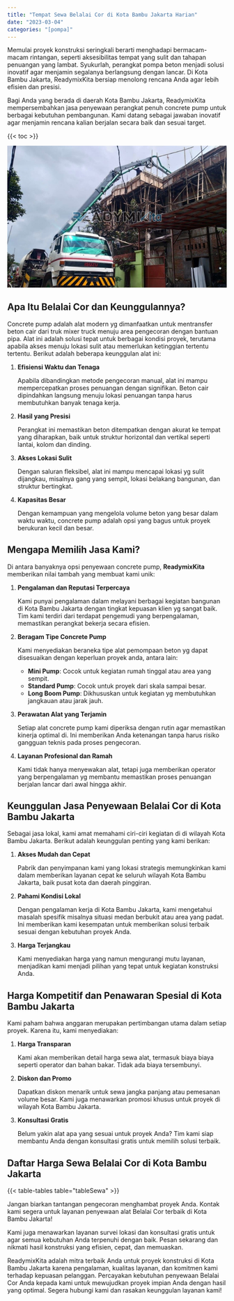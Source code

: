 ```yaml
---
title: "Tempat Sewa Belalai Cor di Kota Bambu Jakarta Harian"
date: "2023-03-04"
categories: "[pompa]"
---
```


Memulai proyek konstruksi seringkali berarti menghadapi bermacam-macam rintangan, seperti aksesibilitas tempat yang sulit dan tahapan penuangan yang lambat. Syukurlah, perangkat pompa beton menjadi solusi inovatif agar menjamin segalanya berlangsung dengan lancar. Di Kota Bambu Jakarta, ReadymixKita bersiap menolong rencana Anda agar lebih efisien dan presisi.

Bagi Anda yang berada di daerah Kota Bambu Jakarta, ReadymixKita mempersembahkan jasa penyewaan perangkat penuh concrete pump untuk berbagai kebutuhan pembangunan. Kami datang sebagai jawaban inovatif agar menjamin rencana kalian berjalan secara baik dan sesuai target.

{{< toc >}}

![Tempat Sewa Belalai Cor di Kota Bambu Jakarta Harian](/images/pompa/sewa-pompa-25.jpg)

## Apa Itu Belalai Cor dan Keunggulannya?

Concrete pump adalah alat modern yg dimanfaatkan untuk mentransfer beton cair dari truk mixer truck menuju area pengecoran dengan bantuan pipa. Alat ini adalah solusi tepat untuk berbagai kondisi proyek, terutama apabila akses menuju lokasi sulit atau memerlukan ketinggian tertentu tertentu. Berikut adalah beberapa keunggulan alat ini:

1. **Efisiensi Waktu dan Tenaga**

   Apabila dibandingkan metode pengecoran manual, alat ini mampu mempercepatkan proses penuangan dengan signifikan. Beton cair dipindahkan langsung menuju lokasi penuangan tanpa harus membutuhkan banyak tenaga kerja.

2. **Hasil yang Presisi**

   Perangkat ini memastikan beton ditempatkan dengan akurat ke tempat yang diharapkan, baik untuk struktur horizontal dan vertikal seperti lantai, kolom dan dinding.

3. **Akses Lokasi Sulit**

   Dengan saluran fleksibel, alat ini mampu mencapai lokasi yg sulit dijangkau, misalnya gang yang sempit, lokasi belakang bangunan, dan struktur bertingkat.

4. **Kapasitas Besar**

   Dengan kemampuan yang mengelola volume beton yang besar dalam waktu waktu, concrete pump adalah opsi yang bagus untuk proyek berukuran kecil dan besar.

## Mengapa Memilih Jasa Kami?

Di antara banyaknya opsi penyewaan concrete pump, **ReadymixKita** memberikan nilai tambah yang membuat kami unik:

1. **Pengalaman dan Reputasi Terpercaya**

   Kami punyai pengalaman dalam melayani berbagai kegiatan bangunan di Kota Bambu Jakarta dengan tingkat kepuasan klien yg sangat baik. Tim kami terdiri dari terdapat pengemudi yang berpengalaman, memastikan perangkat bekerja secara efisien.

2. **Beragam Tipe Concrete Pump**

   Kami menyediakan beraneka tipe alat pemompaan beton yg dapat disesuaikan dengan keperluan proyek anda, antara lain:
   - **Mini Pump**: Cocok untuk kegiatan rumah tinggal atau area yang sempit.
   - **Standard Pump**: Cocok untuk proyek dari skala sampai besar.
   - **Long Boom Pump**: Dikhususkan untuk kegiatan yg membutuhkan jangkauan atau jarak jauh.

3. **Perawatan Alat yang Terjamin**

   Setiap alat concrete pump kami diperiksa dengan rutin agar memastikan kinerja optimal di. Ini memberikan Anda ketenangan tanpa harus risiko gangguan teknis pada proses pengecoran.

4. **Layanan Profesional dan Ramah**

   Kami tidak hanya menyewakan alat, tetapi juga memberikan operator yang berpengalaman yg membantu memastikan proses penuangan berjalan lancar dari awal hingga akhir.

## Keunggulan Jasa Penyewaan Belalai Cor di Kota Bambu Jakarta

Sebagai jasa lokal, kami amat memahami ciri-ciri kegiatan di di wilayah Kota Bambu Jakarta. Berikut adalah keunggulan penting yang kami berikan:

1. **Akses Mudah dan Cepat**

   Pabrik dan penyimpanan kami yang lokasi strategis memungkinkan kami dalam memberikan layanan cepat ke seluruh wilayah Kota Bambu Jakarta, baik pusat kota dan daerah pinggiran.

2. **Pahami Kondisi Lokal**

   Dengan pengalaman kerja di Kota Bambu Jakarta, kami mengetahui masalah spesifik misalnya situasi medan berbukit atau area yang padat. Ini memberikan kami kesempatan untuk memberikan solusi terbaik sesuai dengan kebutuhan proyek Anda.

3. **Harga Terjangkau**

   Kami menyediakan harga yang namun mengurangi mutu layanan, menjadikan kami menjadi pilihan yang tepat untuk kegiatan konstruksi Anda.

## Harga Kompetitif dan Penawaran Spesial di Kota Bambu Jakarta

Kami paham bahwa anggaran merupakan pertimbangan utama dalam setiap proyek. Karena itu, kami menyediakan:

1. **Harga Transparan**

   Kami akan memberikan detail harga sewa alat, termasuk biaya biaya seperti operator dan bahan bakar. Tidak ada biaya tersembunyi.

2. **Diskon dan Promo**

   Dapatkan diskon menarik untuk sewa jangka panjang atau pemesanan volume besar. Kami juga menawarkan promosi khusus untuk proyek di wilayah Kota Bambu Jakarta.

3. **Konsultasi Gratis**

   Belum yakin alat apa yang sesuai untuk proyek Anda? Tim kami siap membantu Anda dengan konsultasi gratis untuk memilih solusi terbaik.

## Daftar Harga Sewa Belalai Cor di Kota Bambu Jakarta

{{< table-tables table="tableSewa" >}}

Jangan biarkan tantangan pengecoran menghambat proyek Anda. Kontak kami segera untuk layanan penyewaan alat Belalai Cor terbaik di Kota Bambu Jakarta!

Kami juga menawarkan layanan survei lokasi dan konsultasi gratis untuk agar semua kebutuhan Anda terpenuhi dengan baik. Pesan sekarang dan nikmati hasil konstruksi yang efisien, cepat, dan memuaskan.

ReadymixKita adalah mitra terbaik Anda untuk proyek konstruksi di Kota Bambu Jakarta karena pengalaman, kualitas layanan, dan komitmen kami terhadap kepuasan pelanggan. Percayakan kebutuhan penyewaan Belalai Cor Anda kepada kami untuk mewujudkan proyek impian Anda dengan hasil yang optimal. Segera hubungi kami dan rasakan keunggulan layanan kami!